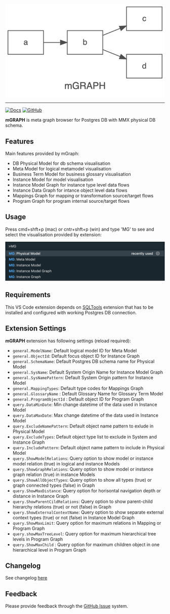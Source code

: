 <!-- HEADER -->
<p style='text-align: center;'>
  <img src="https://raw.githubusercontent.com/ktomingas/vscode-mgraph/main/media/mgraph.png" />
</p>
<hr/>

<p style='text-align: center;'>

[![Docs](https://img.shields.io/badge/docs-here-blueviolet?style=for-the-badge)](https://raw.githubusercontent.com/ktomingas/vscode-mgraph/main/README.md)
[![GitHub](https://img.shields.io/github/license/mtxr/vscode-sqltools?style=for-the-badge)](hhttps://raw.githubusercontent.com/ktomingas/vscode-mgraph/main/LICENSE.md)

</p>

**mGRAPH** is meta graph browser for Postgres DB with MMX physical DB schema.

## Features

Main features provided by mGraph:
- DB Physical Model for db schema visualisation
- Meta Model for logical metamodel visualisation
- Business Term Model for business glossary visualisation
- Instance Model for model visualisation
- Instance Model Graph for instance type level data flows
- Instance Data Graph for intance object level data flows
- Mappings Graph for mapping or transformation source/target flows
- Program Graph for program internal source/target flows

## Usage
Press cmd+shft+p (mac) or cntr+shft+p (win) and type 'MG' to see and select the visualisation provided by extension: 
<!-- \!\[Graph\]\(media/usage1.png\) -->
<img src="https://raw.githubusercontent.com/ktomingas/vscode-mgraph/main/media/usage1.png" />

## Requirements

This VS Code extension depends on [SQLTools](https://marketplace.visualstudio.com/items?itemName=mtxr.sqltools) extension that has to be installed and configured with working Postgres DB connection.

## Extension Settings

**mGRAPH** extension has following settings (reload required):
* `general.ModelName`: Default logical model ID for Meta Model
* `general.ObjectId`: Default focus object ID for Instance Graph
* `general.SchemaName`: Default Postgres DB schema name for Physical Model
* `general.SysName`: Default System Origin Name for Instance Model Graph
* `general.SysNamePattern`: Default System Origin pattern for Instance Model
* `general.MappingTypes`: Default type codes for Mappings Graph
* `general.GlossaryName` : Default Glossary Name for Glossary Term Model
* `general.ProgramObjectId` : Default object ID for Program Graph
* `query.DataMinDate`: Min change datetime of the data used in Instance Model
* `query.DataMaxDate`: Max change datetime of the data used in Instance Model
* `query.ExcludeNamePattern`: Default object name pattern to exlude in Physical Model
* `query.ExcludeTypes`: Default object type list to exclude in System and Instance Graph
* `query.IncludePattern`: Default object name pattern to include in Physical Model
* `query.ShowModelRelations`: Query option to show model or instance model relation (true) in logical and instance Models
* `query.ShowGraphRelations`: Query option to show model or instance graph relation (true) in instance Models
* `query.ShowAllObjectTypes`: Query option to show all types (true) or graph connected types (false) in Graph
* `query.ShowMaxDistance`: Query option for horisontal navigation depth or distance in Instance Graph
* `query.ShowParentCildRelations`: Query option to show parent-child hierarchy relations (true) or not (false) in Graph
* `query.ShowExternalContextName`: Query option to show separate external context types (true) or not (false) in Instance Model Graph
* `query.ShowMaxLimit`: Query option for maximum relations in Mapping or Program Graph
* `query.showMaxTreeLevel`: Query option for maximum hierarchical tree levels in Program Graph
* `query.ShowMaxChild` : Query option for maximum children object in one hierarchical level in Program Graph

## Changelog

See changelog [here](https://raw.githubusercontent.com/ktomingas/vscode-mgraph/main/CHANGELOG.md)

## Feedback

Please provide feedback through the [GitHub Issue](https://github.com/ktomingas/vscode-mgraph/issues) system.

